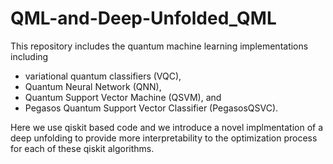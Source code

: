 # QML-and-Deep-Unfolded_QML

This repository includes the quantum machine learning implementations including 
- variational quantum classifiers (VQC), 
- Quantum Neural Network (QNN), 
- Quantum Support Vector Machine (QSVM), and 
- Pegasos Quantum Support Vector Classifier (PegasosQSVC).

Here we use qiskit based code and we introduce a novel implmentation of a deep unfolding to provide more interpretability to the optimization process for each of these qiskit algorithms. 


